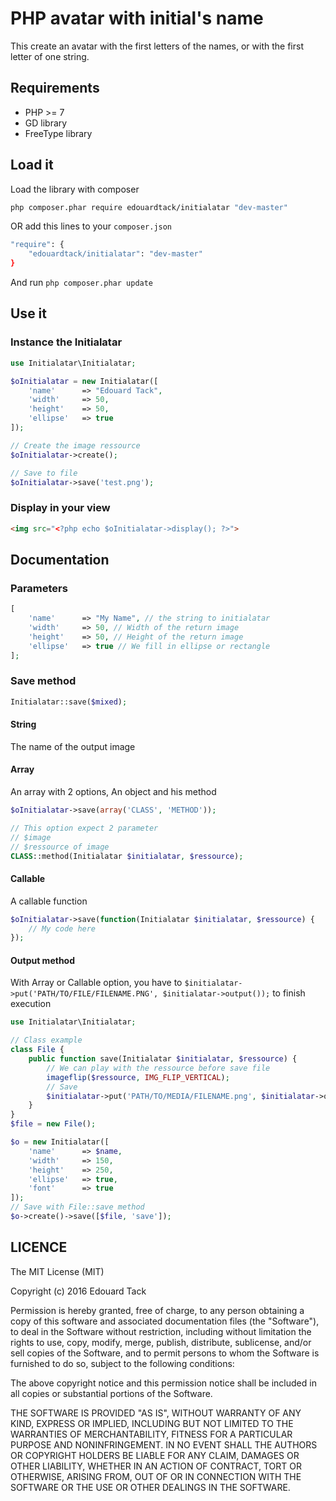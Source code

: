 # PHP avatar with initial's name

This create an avatar with the first letters of the names, or with the first letter of one string.

## Requirements

* PHP >= 7
* GD library
* FreeType library

## Load it

Load the library with composer

```sh
php composer.phar require edouardtack/initialatar "dev-master"
```

OR add this lines to your `composer.json`

```sh
"require": {
	"edouardtack/initialatar": "dev-master"
}
```

And run `php composer.phar update`

## Use it

### Instance the Initialatar

```php
use Initialatar\Initialatar;

$oInitialatar = new Initialatar([
    'name'      => "Edouard Tack",
    'width'     => 50,
    'height'    => 50,
    'ellipse'   => true
]);

// Create the image ressource
$oInitialatar->create();

// Save to file
$oInitialatar->save('test.png');
```

### Display in your view

```html
<img src="<?php echo $oInitialatar->display(); ?>">
```

## Documentation

### Parameters

```php
[
    'name'      => "My Name", // the string to initialatar
    'width'     => 50, // Width of the return image
    'height'    => 50, // Height of the return image
    'ellipse'   => true // We fill in ellipse or rectangle
];
```

### Save method

```php
Initialatar::save($mixed);
```

#### String

The name of the output image

#### Array

An array with 2 options, An object and his method

```php
$oInitialatar->save(array('CLASS', 'METHOD'));

// This option expect 2 parameter
// $image
// $ressource of image
CLASS::method(Initialatar $initialatar, $ressource);
```

#### Callable

A callable function

```php
$oInitialatar->save(function(Initialatar $initialatar, $ressource) {
    // My code here
});
```

#### Output method

With Array or Callable option, you have to ```$initialatar->put('PATH/TO/FILE/FILENAME.PNG', $initialatar->output());``` to finish execution

```php
use Initialatar\Initialatar;

// Class example
class File {
    public function save(Initialatar $initialatar, $ressource) {
		// We can play with the ressource before save file
        imageflip($ressource, IMG_FLIP_VERTICAL);
		// Save
        $initialatar->put('PATH/TO/MEDIA/FILENAME.png', $initialatar->output());
    }
}
$file = new File();

$o = new Initialatar([
    'name'      => $name,
    'width'     => 150,
    'height'    => 250,
    'ellipse'   => true,
    'font'      => true
]);
// Save with File::save method
$o->create()->save([$file, 'save']);
```

## LICENCE

The MIT License (MIT)

Copyright (c) 2016 Edouard Tack

Permission is hereby granted, free of charge, to any person obtaining a copy
of this software and associated documentation files (the "Software"), to deal
in the Software without restriction, including without limitation the rights
to use, copy, modify, merge, publish, distribute, sublicense, and/or sell
copies of the Software, and to permit persons to whom the Software is
furnished to do so, subject to the following conditions:

The above copyright notice and this permission notice shall be included in all
copies or substantial portions of the Software.

THE SOFTWARE IS PROVIDED "AS IS", WITHOUT WARRANTY OF ANY KIND, EXPRESS OR
IMPLIED, INCLUDING BUT NOT LIMITED TO THE WARRANTIES OF MERCHANTABILITY,
FITNESS FOR A PARTICULAR PURPOSE AND NONINFRINGEMENT. IN NO EVENT SHALL THE
AUTHORS OR COPYRIGHT HOLDERS BE LIABLE FOR ANY CLAIM, DAMAGES OR OTHER
LIABILITY, WHETHER IN AN ACTION OF CONTRACT, TORT OR OTHERWISE, ARISING FROM,
OUT OF OR IN CONNECTION WITH THE SOFTWARE OR THE USE OR OTHER DEALINGS IN THE
SOFTWARE.
